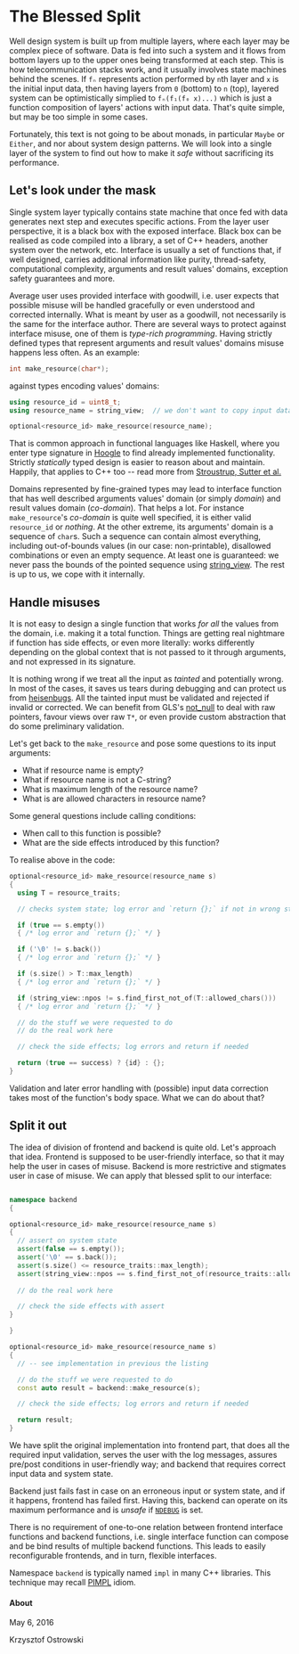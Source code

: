 
# The Blessed Split

Well design system is built up from multiple layers, where each layer may be complex piece of software. Data is fed into such a system and it flows from bottom layers up to the upper ones being transformed at each step. This is how telecommunication stacks work, and it usually involves state machines behind the scenes. If `fₙ` represents action performed by `n`th layer and `x` is the initial input data, then having layers from `0` (bottom) to `n` (top), layered system can be optimistically simplied to `fₙ(f₁(f₀ x)...)` which is just a function composition of layers' actions with input data. That's quite simple, but may be too simple in some cases.

Fortunately, this text is not going to be about monads, in particular `Maybe` or `Either`, and nor about system design patterns. We will look into a single layer of the system to find out how to make it _safe_ without sacrificing its performance.

## Let's look under the mask

Single system layer typically contains state machine that once fed with data generates next step and executes specific actions. From the layer user perspective, it is a black box with the exposed interface. Black box can be realised as code compiled into a library, a set of C++ headers, another system over the network, etc. Interface is usually a set of functions that, if well designed, carries additional information like purity, thread-safety, computational complexity, arguments and result values' domains, exception safety guarantees and more.

Average user uses provided interface with goodwill, i.e. user expects that possible misuse will be handled gracefully or even understood and corrected internally. What is meant by user as a goodwill, not necessarily is the same for the interface author. There are several ways to protect against interface misuse, one of them is _type-rich programming_. Having strictly defined types that represent arguments and result values' domains misuse happens less often. As an example:

```c++
int make_resource(char*);
```

against types encoding values' domains:

```c++
using resource_id = uint8_t;
using resource_name = string_view;  // we don't want to copy input data

optional<resource_id> make_resource(resource_name);
```

That is common approach in functional languages like Haskell, where you enter type signature in [Hoogle](https://www.haskell.org/hoogle/) to find already implemented functionality. Strictly _statically_ typed design is easier to reason about and maintain. Happily, that applies to C++ too -- read more from [Stroustrup, Sutter et al.](https://github.com/isocpp/CppCoreGuidelines/blob/master/CppCoreGuidelines.md#in0-dont-panic)

Domains represented by fine-grained types may lead to interface function that has well described arguments values' domain (or simply _domain_) and result values domain (_co-domain_). That helps a lot. For instance `make_resource`'s _co-domain_ is quite well specified, it is either valid `resource_id` or _nothing_. At the other extreme, its arguments' domain is a sequence of `char`s. Such a sequence can contain almost everything, including out-of-bounds values (in our case: non-printable), disallowed combinations or even an empty sequence. At least one is guaranteed: we never pass the bounds of the pointed sequence using [string_view](http://en.cppreference.com/w/cpp/experimental/basic_string_view). The rest is up to us, we cope with it internally.

## Handle misuses

It is not easy to design a single function that works _for all_ the values from the domain, i.e. making it a total function. Things are getting real nightmare if function has side effects, or even more literally: works differently depending on the global context that is not passed to it through arguments, and not expressed in its signature.

It is nothing wrong if we treat all the input as _tainted_ and potentially wrong. In most of the cases, it saves us tears during debugging and can protect us from [heisenbugs](https://en.wikipedia.org/wiki/Heisenbug). All the tainted input must be validated and rejected if invalid or corrected. We can benefit from GLS's [not_null](https://github.com/Microsoft/GSL/blob/master/include/gsl.h#L77) to deal with raw pointers, favour views over raw `T*`, or even provide custom abstraction that do some preliminary validation.

Let's get back to the `make_resource` and pose some questions to its input arguments:

* What if resource name is empty?
* What if resource name is not a C-string?
* What is maximum length of the resource name?
* What is are allowed characters in resource name?

Some general questions include calling conditions:

* When call to this function is possible?
* What are the side effects introduced by this function?

To realise above in the code:

```c++
optional<resource_id> make_resource(resource_name s)
{
  using T = resource_traits;

  // checks system state; log error and `return {};` if not in wrong state

  if (true == s.empty())
  { /* log error and `return {};` */ }

  if ('\0' != s.back())
  { /* log error and `return {};` */ }

  if (s.size() > T::max_length)
  { /* log error and `return {};` */ }

  if (string_view::npos != s.find_first_not_of(T::allowed_chars()))
  { /* log error and `return {};` */ }

  // do the stuff we were requested to do
  // do the real work here

  // check the side effects; log errors and return if needed

  return (true == success) ? {id} : {};
}
```

Validation and later error handling with (possible) input data correction takes most of the function's body space. What we can do about that?

## Split it out

The idea of division of frontend and backend is quite old. Let's approach that idea. Frontend is supposed to be user-friendly interface, so that it may help the user in cases of misuse. Backend is more restrictive and stigmates user in case of misuse. We can apply that blessed split to our interface:

```c++

namespace backend
{

optional<resource_id> make_resource(resource_name s)
{
  // assert on system state
  assert(false == s.empty());
  assert('\0' == s.back());
  assert(s.size() <= resource_traits::max_length);
  assert(string_view::npos == s.find_first_not_of(resource_traits::allowed_chars()));
  
  // do the real work here

  // check the side effects with assert
}

}

optional<resource_id> make_resource(resource_name s)
{
  // -- see implementation in previous the listing

  // do the stuff we were requested to do
  const auto result = backend::make_resource(s);

  // check the side effects; log errors and return if needed

  return result;
}
```

We have split the original implementation into frontend part, that does all the required input validation, serves the user with the log messages, assures pre/post conditions in user-friendly way; and backend that requires correct input data and system state.

Backend just fails fast in case on an erroneous input or system state, and if it happens, frontend has failed first. Having this, backend can operate on its maximum performance and is _unsafe_ if [`NDEBUG`](http://en.cppreference.com/w/cpp/error/assert) is set.

There is no requirement of one-to-one relation between frontend interface functions and backend functions, i.e. single interface function can compose and be bind results of multiple backend functions. This leads to easily reconfigurable frontends, and in turn, flexible interfaces.

Namespace `backend` is typically named `impl` in many C++ libraries. This technique may recall [PIMPL](https://en.wikibooks.org/wiki/C%2B%2B_Programming/Idioms#Pointer_To_Implementation_.28pImpl.29) idiom.

#### About

May 6, 2016

Krzysztof Ostrowski
